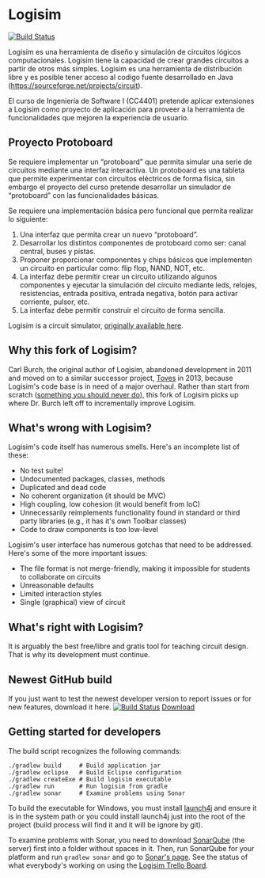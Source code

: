 # Logisim
[![Build Status](https://travis-ci.org/m4droid/logisim.svg?branch=master)](https://travis-ci.org/m4droid/logisim)

Logisim es una herramienta de diseño y simulación de circuitos lógicos computacionales. Logisim tiene la capacidad de crear grandes circuitos a partir de otros más simples. Logisim es una herramienta de distribución libre y es posible tener acceso al codigo fuente desarrollado en Java (https://sourceforge.net/projects/circuit).

El curso de Ingeniería de Software I (CC4401) pretende aplicar extensiones a Logisim como proyecto de aplicación para proveer a la herramienta de funcionalidades que mejoren la experiencia de usuario.

## Proyecto Protoboard

Se requiere implementar un “protoboard” que permita simular una serie de circuitos mediante una interfaz interactiva. Un protoboard es una tableta que permite experimentar con circuitos eléctricos de forma física, sin embargo el proyecto del curso pretende desarrollar un simulador de “protoboard” con las funcionalidades básicas.

Se requiere una implementación básica pero funcional que permita realizar lo siguiente:

1. Una interfaz que permita crear un nuevo “protoboard”.
2. Desarrollar los distintos componentes de protoboard como ser: canal central, buses y pistas.
3. Proponer proporcionar componentes y chips básicos que implementen un circuito en particular como: flip flop, NAND, NOT, etc.
4. La interfaz debe permitir crear un circuito utilizando algunos componentes y ejecutar la simulación del circuito mediante leds, relojes, resistencias, entrada positiva, entrada negativa, botón para activar corriente, pulsor, etc.
5. La interfaz debe permitir construir el circuito de forma sencilla.


Logisim is a circuit simulator, [originally available here](http://www.cburch.com/logisim/).

## Why this fork of Logisim?
Carl Burch, the original author of Logisim, abandoned development in 2011 and moved on to a similar successor project, [Toves](http://www.toves.org/) in 2013, because Logisim's code base is in need of a major overhaul.
Rather than start from scratch ([something you should never do](http://www.joelonsoftware.com/articles/fog0000000069.html)), this fork of Logisim picks up where Dr. Burch left off to incrementally improve Logisim.

## What's wrong with Logisim?
Logisim's code itself has numerous smells. Here's an incomplete list of these:
* No test suite!
* Undocumented packages, classes, methods
* Duplicated and dead code
* No coherent organization (it should be MVC)
* High coupling, low cohesion (it would benefit from IoC)
* Unnecessarily reimplements functionality found in standard or third party libraries (e.g., it has it's own Toolbar classes)
* Code to draw components is too low-level

Logisim's user interface has numerous gotchas that need to be addressed. Here's some of the more important issues:
* The file format is not merge-friendly, making it impossible for students to collaborate on circuits
* Unreasonable defaults
* Limited interaction styles
* Single (graphical) view of circuit

## What's right with Logisim?
It is arguably the best free/libre and gratis tool for teaching circuit design.
That is why its development must continue.

## Newest GitHub build
If you just want to test the newest developer version to report issues or for new features, download it here.
[![Build Status](http://mechtecs.tk:8080/job/LOGISIM/badge/icon)](http://mechtecs.tk:8080/job/LOGISIM/)
[Download](http://84.201.35.242:8080/job/LOGISIM/)
## Getting started for developers

The build script recognizes the following commands:

	./gradlew build     # Build application jar
	./gradlew eclipse   # Build Eclipse configuration
	./gradlew createExe # Build logisim executable
	./gradlew run       # Run logisim from gradle
	./gradlew sonar     # Examine problems using Sonar


To build the executable for Windows, you must install [launch4j](http://launch4j.sourceforge.net/) and ensure it is in the system path or you could install
launch4j just into the root of the project (build process will find it and it will be ignore by git).

To examine problems with Sonar, you need to download [SonarQube](http://www.sonarqube.org/downloads/) (the server) first into a folder without spaces in it.
Then, run SonarQube for your platform and run `gradlew sonar` and go to [Sonar's page](http://localhost:9000).
See the status of what everybody's working on using the [Logisim Trello Board](https://trello.com/b/GYyiVOWH/logisim).

